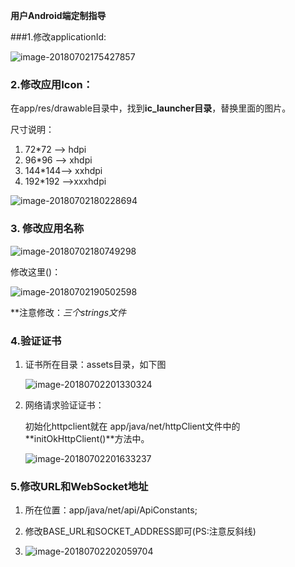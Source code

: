 **用户Android端定制指导**

###1.修改applicationId:

![image-20180702175427857](/var/folders/vb/hcm5bqwx3cl9451jrwbt3t6c0000gn/T/abnerworks.Typora/image-20180702175427857.png)

### 2.修改应用Icon：

在app/res/drawable目录中，找到**ic_launcher目录**，替换里面的图片。

尺寸说明：

1. 72*72 ——> hdpi
2. 96*96 ——> xhdpi
3. 144*144——> xxhdpi
4. 192*192 ——>xxxhdpi

![image-20180702180228694](/var/folders/vb/hcm5bqwx3cl9451jrwbt3t6c0000gn/T/abnerworks.Typora/image-20180702180228694.png)

### 3. 修改应用名称

![image-20180702180749298](/var/folders/vb/hcm5bqwx3cl9451jrwbt3t6c0000gn/T/abnerworks.Typora/image-20180702180749298.png)

修改这里()：

![image-20180702190502598](/var/folders/vb/hcm5bqwx3cl9451jrwbt3t6c0000gn/T/abnerworks.Typora/image-20180702190502598.png)

**注意修改：*三个strings文件*

### 4.验证证书

1. 证书所在目录：assets目录，如下图

   ![image-20180702201330324](/var/folders/vb/hcm5bqwx3cl9451jrwbt3t6c0000gn/T/abnerworks.Typora/image-20180702201330324.png)

2. 网络请求验证证书：

   初始化httpclient就在 app/java/net/httpClient文件中的**initOkHttpClient()**方法中。

   ![image-20180702201633237](/var/folders/vb/hcm5bqwx3cl9451jrwbt3t6c0000gn/T/abnerworks.Typora/image-20180702201633237.png)

### 5.修改URL和WebSocket地址

 1. 所在位置：app/java/net/api/ApiConstants;

 2. 修改BASE_URL和SOCKET_ADDRESS即可(PS:注意反斜线)

 3. ![image-20180702202059704](/var/folders/vb/hcm5bqwx3cl9451jrwbt3t6c0000gn/T/abnerworks.Typora/image-20180702202059704.png)

    ​

